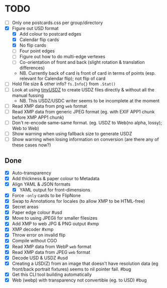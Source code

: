 # TODO

- [ ] Only one postcards.css per group/directory
- [x] Figure out USD format
  - [x] Add colour to postcard edges
  - [x] Calendar flip cards
  - [x] No flip cards
  - [ ] Four point edges
  - [ ] Figure out how to do multi-edge vertexes
  - [ ] Co-orientation of front and back (slight rotation & translation differences)
  - NB. Currently back of card is front of card in terms of points (esp. relevant for Calendar flip); not flip of card
- [ ] Hold file size & other info? `fs.Info{}` from `.Stat()`
- [ ] Look at using [tinyUSDZ](https://github.com/lighttransport/tinyusdz) to create USDZ files directly & without all the manual fussing
  - NB. This USDZ/USDC writer seems to be incomplete at the moment
- [ ] Read XMP data from png `web` format
- [ ] Read XMP data from generic JPEG format (eg. with EXIF APP1 chunk before XMP APP1 chunk)
- [ ] Don't re-encode same-same format. (eg. USDZ to Web(no alpha, lossy); Web to Web)
- [ ] Show warning when using fallback size to generate USDZ
- [ ] Show warning when losing information on conversion (are there any of these cases now?)

## Done

- [x] Auto-transparency
- [x] Add thickness & paper colour to Metadata
- [x] Align YAML & JSON formats
  - [x] YAML output for front-dimensions
- [x] Force `-only` cards to be FlipNone
- [x] Swap to Annotations for locales (to allow XMP to be HTML-free)
- [x] Secret areas
- [x] Paper edge colour #usd
- [x] Move to using JPEGli for smaller filesizes
- [x] Add XMP to web JPG & PNG output #xmp
- [x] XMP decoder #xmp
- [x] Throw error on invalid flip
- [x] Compile without CGO
- [x] Read XMP data from WebP `web` format
- [x] Read XMP data from JPEG `web` format
- [x] Decode USD & USDZ #usd
- [x] Creating a USD(Z) from an image that doesn't have resolution data (eg front/back portrait fixtures) seems to nil pointer fail. #bug
- [x] Get this CLI tool building automatically
- [x] Web (webp) with transparency not convertible (eg. to USD) #bug
